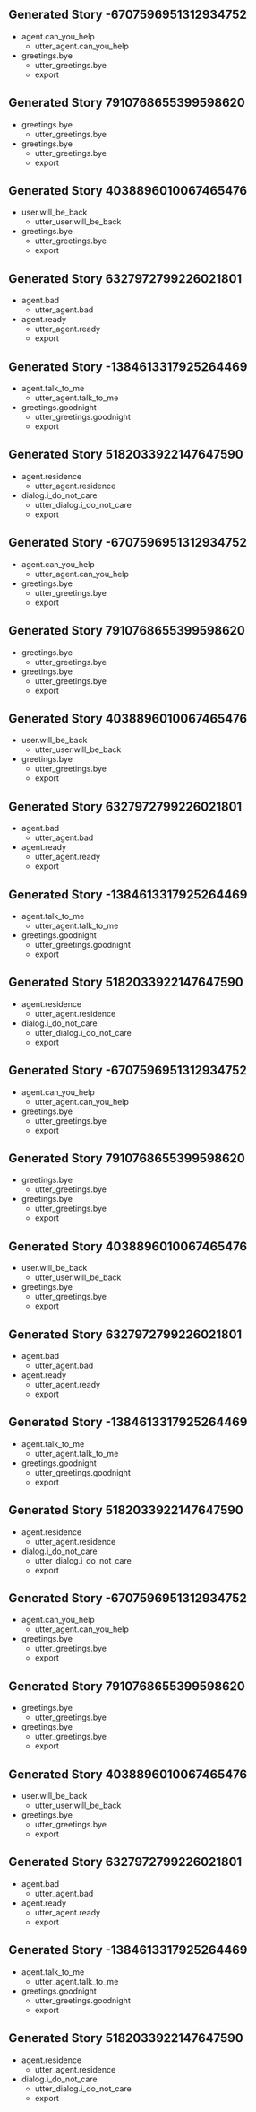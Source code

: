 ## Generated Story -6707596951312934752
* agent.can_you_help
    - utter_agent.can_you_help
* greetings.bye
    - utter_greetings.bye
    - export
## Generated Story 7910768655399598620
* greetings.bye
    - utter_greetings.bye
* greetings.bye
    - utter_greetings.bye
    - export
## Generated Story 4038896010067465476
* user.will_be_back
    - utter_user.will_be_back
* greetings.bye
    - utter_greetings.bye
    - export
## Generated Story 6327972799226021801
* agent.bad
    - utter_agent.bad
* agent.ready
    - utter_agent.ready
    - export
## Generated Story -1384613317925264469
* agent.talk_to_me
    - utter_agent.talk_to_me
* greetings.goodnight
    - utter_greetings.goodnight
    - export
## Generated Story 5182033922147647590
* agent.residence
    - utter_agent.residence
* dialog.i_do_not_care
    - utter_dialog.i_do_not_care
    - export
## Generated Story -6707596951312934752
* agent.can_you_help
    - utter_agent.can_you_help
* greetings.bye
    - utter_greetings.bye
    - export
## Generated Story 7910768655399598620
* greetings.bye
    - utter_greetings.bye
* greetings.bye
    - utter_greetings.bye
    - export
## Generated Story 4038896010067465476
* user.will_be_back
    - utter_user.will_be_back
* greetings.bye
    - utter_greetings.bye
    - export
## Generated Story 6327972799226021801
* agent.bad
    - utter_agent.bad
* agent.ready
    - utter_agent.ready
    - export
## Generated Story -1384613317925264469
* agent.talk_to_me
    - utter_agent.talk_to_me
* greetings.goodnight
    - utter_greetings.goodnight
    - export
## Generated Story 5182033922147647590
* agent.residence
    - utter_agent.residence
* dialog.i_do_not_care
    - utter_dialog.i_do_not_care
    - export
## Generated Story -6707596951312934752
* agent.can_you_help
    - utter_agent.can_you_help
* greetings.bye
    - utter_greetings.bye
    - export
## Generated Story 7910768655399598620
* greetings.bye
    - utter_greetings.bye
* greetings.bye
    - utter_greetings.bye
    - export
## Generated Story 4038896010067465476
* user.will_be_back
    - utter_user.will_be_back
* greetings.bye
    - utter_greetings.bye
    - export
## Generated Story 6327972799226021801
* agent.bad
    - utter_agent.bad
* agent.ready
    - utter_agent.ready
    - export
## Generated Story -1384613317925264469
* agent.talk_to_me
    - utter_agent.talk_to_me
* greetings.goodnight
    - utter_greetings.goodnight
    - export
## Generated Story 5182033922147647590
* agent.residence
    - utter_agent.residence
* dialog.i_do_not_care
    - utter_dialog.i_do_not_care
    - export
## Generated Story -6707596951312934752
* agent.can_you_help
    - utter_agent.can_you_help
* greetings.bye
    - utter_greetings.bye
    - export
## Generated Story 7910768655399598620
* greetings.bye
    - utter_greetings.bye
* greetings.bye
    - utter_greetings.bye
    - export
## Generated Story 4038896010067465476
* user.will_be_back
    - utter_user.will_be_back
* greetings.bye
    - utter_greetings.bye
    - export
## Generated Story 6327972799226021801
* agent.bad
    - utter_agent.bad
* agent.ready
    - utter_agent.ready
    - export
## Generated Story -1384613317925264469
* agent.talk_to_me
    - utter_agent.talk_to_me
* greetings.goodnight
    - utter_greetings.goodnight
    - export
## Generated Story 5182033922147647590
* agent.residence
    - utter_agent.residence
* dialog.i_do_not_care
    - utter_dialog.i_do_not_care
    - export
